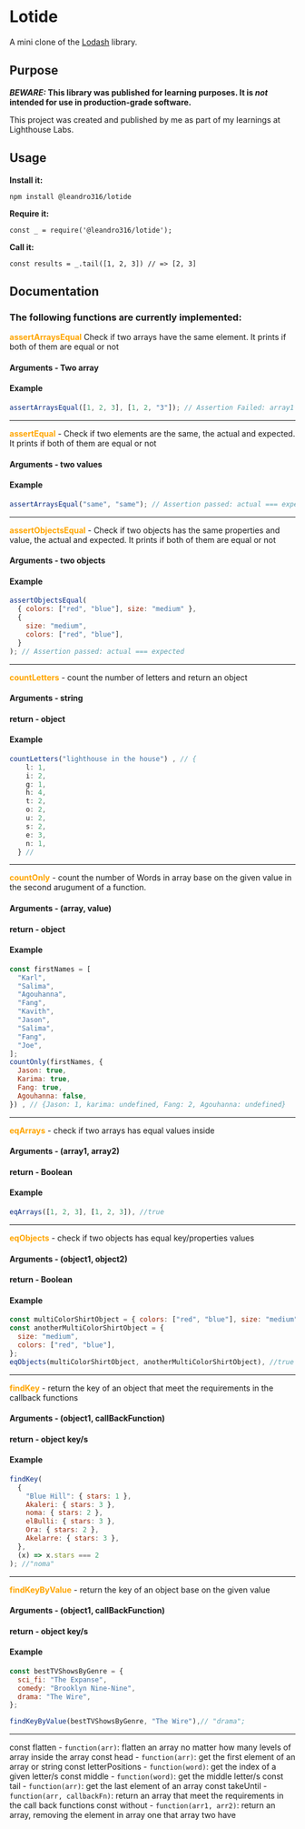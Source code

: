 # Lotide

A mini clone of the [Lodash](https://lodash.com) library.

## Purpose

**_BEWARE:_ This library was published for learning purposes. It is _not_ intended for use in production-grade software.**

This project was created and published by me as part of my learnings at Lighthouse Labs.

## Usage

**Install it:**

`npm install @leandro316/lotide`

**Require it:**

`const _ = require('@leandro316/lotide');`

**Call it:**

`const results = _.tail([1, 2, 3]) // => [2, 3]`

## Documentation

### The following functions are currently implemented:

<span style="color: orange;">**assertArraysEqual**</span> Check if two arrays have the same element. It prints if both of them are equal or not

#### Arguments - Two array

#### Example

```javascript
assertArraysEqual([1, 2, 3], [1, 2, "3"]); // Assertion Failed: array1 === array2
```

---

<span style="color: orange;">**assertEqual**</span> - Check if two elements are the same, the actual and expected. It prints if both of them are equal or not

#### Arguments - two values

#### Example

```javascript
assertArraysEqual("same", "same"); // Assertion passed: actual === expected
```

---

<span style="color: orange;">**assertObjectsEqual**</span> - Check if two objects has the same properties and value, the actual and expected. It prints if both of them are equal or not

#### Arguments - two objects

#### Example

```javascript
assertObjectsEqual(
  { colors: ["red", "blue"], size: "medium" },
  {
    size: "medium",
    colors: ["red", "blue"],
  }
); // Assertion passed: actual === expected
```

---

<span style="color: orange;">**countLetters**</span> - count the number of letters and return an object

#### Arguments - string

#### return - object

#### Example

```javascript
countLetters("lighthouse in the house") , // {
    l: 1,
    i: 2,
    g: 1,
    h: 4,
    t: 2,
    o: 2,
    u: 2,
    s: 2,
    e: 3,
    n: 1,
  } //
```

---

<span style="color: orange;">**countOnly**</span> - count the number of Words in array base on the given value in the second arugument of a function.

#### Arguments - (array, value)

#### return - object

#### Example

```javascript
const firstNames = [
  "Karl",
  "Salima",
  "Agouhanna",
  "Fang",
  "Kavith",
  "Jason",
  "Salima",
  "Fang",
  "Joe",
];
countOnly(firstNames, {
  Jason: true,
  Karima: true,
  Fang: true,
  Agouhanna: false,
}) , // {Jason: 1, karima: undefined, Fang: 2, Agouhanna: undefined}
```

---

<span style="color: orange;">**eqArrays**</span> - check if two arrays has equal values inside

#### Arguments - (array1, array2)

#### return - Boolean

#### Example

```javascript
eqArrays([1, 2, 3], [1, 2, 3]), //true
```

---

<span style="color: orange;">**eqObjects**</span> - check if two objects has equal key/properties values

#### Arguments - (object1, object2)

#### return - Boolean

#### Example

```javascript
const multiColorShirtObject = { colors: ["red", "blue"], size: "medium" };
const anotherMultiColorShirtObject = {
  size: "medium",
  colors: ["red", "blue"],
};
eqObjects(multiColorShirtObject, anotherMultiColorShirtObject), //true

```

---

<span style="color: orange;">**findKey**</span> - return the key of an object that meet the requirements in the callback functions

#### Arguments - (object1, callBackFunction)

#### return - object key/s

#### Example

```javascript
findKey(
  {
    "Blue Hill": { stars: 1 },
    Akaleri: { stars: 3 },
    noma: { stars: 2 },
    elBulli: { stars: 3 },
    Ora: { stars: 2 },
    Akelarre: { stars: 3 },
  },
  (x) => x.stars === 2
); //"noma"
```

---

<span style="color: orange;">**findKeyByValue**</span> - return the key of an object base on the given value

#### Arguments - (object1, callBackFunction)

#### return - object key/s

#### Example

```javascript
const bestTVShowsByGenre = {
  sci_fi: "The Expanse",
  comedy: "Brooklyn Nine-Nine",
  drama: "The Wire",
};

findKeyByValue(bestTVShowsByGenre, "The Wire"),// "drama";
```

---

const flatten - `function(arr)`: flatten an array no matter how many levels of array inside the array
const head - `function(arr)`: get the first element of an array or string
const letterPositions - `function(word)`: get the index of a given letter/s
const middle - `function(word)`: get the middle letter/s
const tail - `function(arr)`: get the last element of an array
const takeUntil - `function(arr, callbackFn)`: return an array that meet the requirements in the call back functions
const without - `function(arr1, arr2)`: return an array, removing the element in array one that array two have
